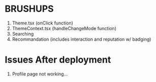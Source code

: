 # BRUSHUPS

1. Theme.tsx (onClick function)
2. ThemeContext.tsx (handleChangeMode function)
3. Searching
4. Recommandation (includes interaction and reputation w/ badging)
 
# Issues After deployment
1. Profile page not working...
